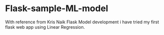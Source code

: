 # Flask-sample-ML-model

With reference from Kris Naik Flask Model development i have tried my first flask web app using Linear Regression.
